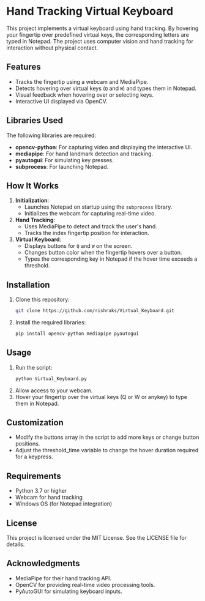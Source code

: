 # Hand Tracking Virtual Keyboard

This project implements a virtual keyboard using hand tracking. By hovering your fingertip over predefined virtual keys, the corresponding letters are typed in Notepad. The project uses computer vision and hand tracking for interaction without physical contact.

## Features

- Tracks the fingertip using a webcam and MediaPipe.
- Detects hovering over virtual keys (`Q` and `W`) and types them in Notepad.
- Visual feedback when hovering over or selecting keys.
- Interactive UI displayed via OpenCV.

## Libraries Used

The following libraries are required:

- **opencv-python**: For capturing video and displaying the interactive UI.
- **mediapipe**: For hand landmark detection and tracking.
- **pyautogui**: For simulating key presses.
- **subprocess**: For launching Notepad.

## How It Works

1. **Initialization**:
   - Launches Notepad on startup using the `subprocess` library.
   - Initializes the webcam for capturing real-time video.
2. **Hand Tracking**:
   - Uses MediaPipe to detect and track the user's hand.
   - Tracks the index fingertip position for interaction.
3. **Virtual Keyboard**:
   - Displays buttons for `Q` and `W` on the screen.
   - Changes button color when the fingertip hovers over a button.
   - Types the corresponding key in Notepad if the hover time exceeds a threshold.

## Installation

1. Clone this repository:
    ```bash
    git clone https://github.com/rishraks/Virtual_Keyboard.git
    ```
2. Install the required libraries:
    ```bash
    pip install opencv-python mediapipe pyautogui
    ```

## Usage

1. Run the script:
    ```bash
    python Virtual_Keyboard.py
    ```
2. Allow access to your webcam.
3. Hover your fingertip over the virtual keys (Q or W or anykey) to type them in Notepad.

## Customization

- Modify the buttons array in the script to add more keys or change button positions.
- Adjust the threshold_time variable to change the hover duration required for a keypress.

## Requirements

- Python 3.7 or higher
- Webcam for hand tracking
- Windows OS (for Notepad integration)

## License

This project is licensed under the MIT License. See the LICENSE file for details.

## Acknowledgments

- MediaPipe for their hand tracking API.
- OpenCV for providing real-time video processing tools.
- PyAutoGUI for simulating keyboard inputs.
